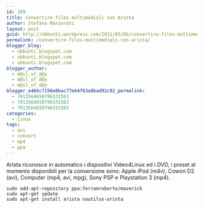 ```yaml
---
id: 109
title: Convertire files multimediali con Arista
author: Stefano Marzorati
layout: post
guid: http://ubbunti.wordpress.com/2011/03/05/convertire-files-multimediali-con-arista
permalink: /convertire-files-multimediali-con-arista/
blogger_blog:
  - ubbunti.blogspot.com
  - ubbunti.blogspot.com
  - ubbunti.blogspot.com
blogger_author:
  - m@il_of_d@y
  - m@il_of_d@y
  - m@il_of_d@y
blogger_e466c7156e8bac77e64f63e8bad92c92_permalink:
  - 7013564658796331563
  - 7013564658796331563
  - 7013564658796331563
categories:
  - Linux
tags:
  - avi
  - convert
  - mp4
  - ppa
---
```

Arista riconosce in automatico i dispositivi Video4Linux ed i DVD, i preset al momento disponibili per la conversione sono: Apple iPod (m4v), Cowon D2 (avi), Computer (mp4, avi, mpg), Sony PSP e Playstation 3 (mp4).

`sudo add-apt-repository ppa:ferramroberto/maverick`  
`sudo apt-get update`  
`sudo apt-get install arista nautilus-arista`